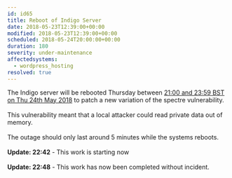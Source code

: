 ```yaml
---
id: id65
title: Reboot of Indigo Server
date: 2018-05-23T12:39:00+00:00
modified: 2018-05-23T12:39:00+00:00
scheduled: 2018-05-24T20:00:00+00:00
duration: 180
severity: under-maintenance
affectedsystems:
  - wordpress_hosting
resolved: true
---
```


The Indigo server will be rebooted Thursday between [21:00 and 23:59 BST on Thu 24th May 2018](https://www.timeanddate.com/worldclock/fixedtime.html?iso=20180524T20&ah=3) to patch a new variation of the spectre vulnerability.<br /><br />This vulnerability meant that a local attacker could read private data out of memory.<br /><br />The outage should only last around 5 minutes while the systems reboots.<br /><br />**Update: 22:42** -  This work is starting now<br /><br />**Update: 22:48** -  This work has now been completed without incident.

